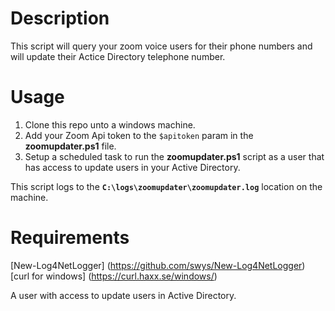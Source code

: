 Description
=================

This script will query your zoom voice users for their phone numbers and will update their Actice Directory telephone number.

Usage
=================

1. Clone this repo unto a windows machine.
2. Add your Zoom Api token to the `$apitoken` param in the **zoomupdater.ps1** file.
3. Setup a scheduled task to run the **zoomupdater.ps1** script as a user that has access to update users in your Active Directory.

This script logs to the **`C:\logs\zoomupdater\zoomupdater.log`** location on the machine.

Requirements
=================

[New-Log4NetLogger] (https://github.com/swys/New-Log4NetLogger) 
[curl for windows] (https://curl.haxx.se/windows/)

A user with access to update users in Active Directory.

